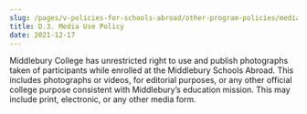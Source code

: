 ```yaml
---
slug: /pages/v-policies-for-schools-abroad/other-program-policies/media-use-policy
title: D.3. Media Use Policy
date: 2021-12-17
---
```


Middlebury College has unrestricted right to use and publish photographs taken of participants while enrolled at the Middlebury Schools Abroad. This includes photographs or videos, for editorial purposes, or any other official college purpose consistent with Middlebury’s education mission. This may include print, electronic, or any other media form.